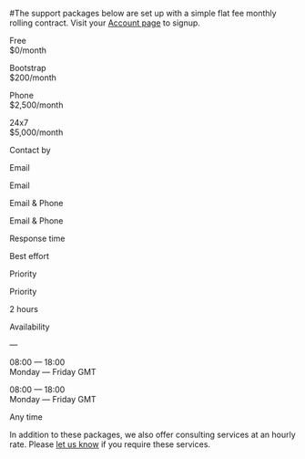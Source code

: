 <!-- post: -->

#The support packages below are set up with a simple flat fee monthly rolling contract. Visit your [Account page](https://app.cloud66.com/support) to signup.



    

        

            


            
Free   
 $0/month

            
Bootstrap   
 $200/month

            
Phone   
 $2,500/month

            
24x7   
 $5,000/month

        

    

    

        

            
Contact by

            
Email

            
Email

            
Email & Phone

            
Email & Phone

        

        

            
Response time

            
Best effort

            
Priority

            
Priority

            
2 hours

        

        

            
Availability

            
&mdash;

            
08:00 &mdash; 18:00   
Monday &mdash; Friday GMT

            
08:00 &mdash; 18:00   
Monday &mdash; Friday GMT

            
Any time

        

    




In addition to these packages, we also offer consulting services at an hourly rate. Please [let us know](mailto:hello@cloud66.com) if you require these services.
